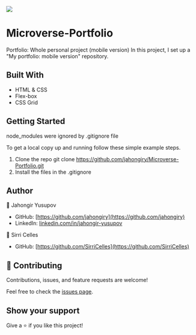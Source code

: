 ![](https://img.shields.io/badge/Microverse-blueviolet)

# Microverse-Portfolio

Portfolio: Whole personal project (mobile version)
In this project, I set up a "My portfolio: mobile version" repository.

## Built With

- HTML & CSS
- Flex-box
- CSS Grid

## Getting Started

node_modules were ignored by .gitignore file

To get a local copy up and running follow these simple example steps.

1. Clone the repo
   git clone https://github.com/jahongiry/Microverse-Portfolio.git
2. Install the files in the .gitignore

## Author

👤 Jahongir Yusupov

- GitHub: [https://github.com/jahongiry](https://github.com/jahongiry)
- LinkedIn: [linkedin.com/in/jahongir-yusupov](linkedin.com/in/jahongir-yusupov)

👤 Sirri Celles

- GitHub: [https://github.com/SirriCelles](https://github.com/SirriCelles)

## 🤝 Contributing

Contributions, issues, and feature requests are welcome!

Feel free to check the [issues page](../../issues/).

## Show your support

Give a ⭐️ if you like this project!

